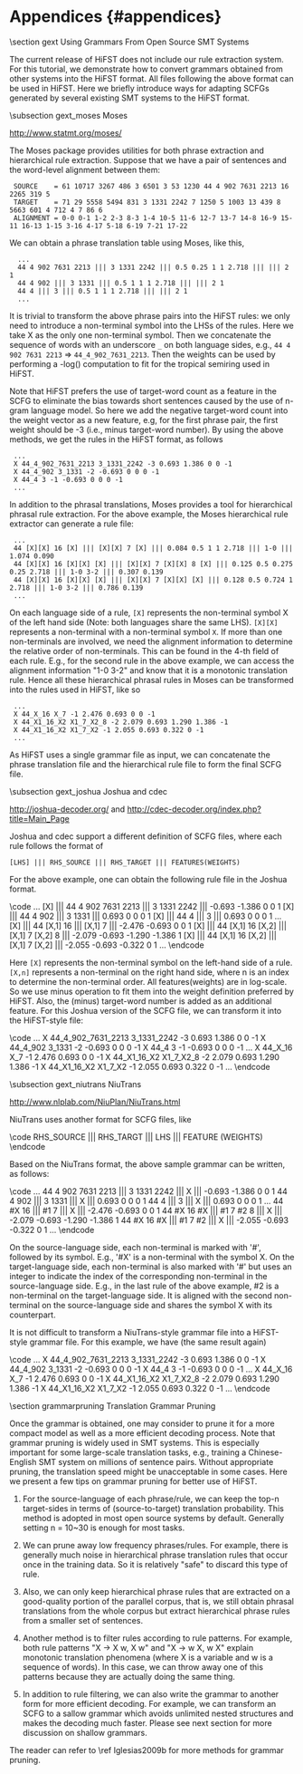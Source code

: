 Appendices  {#appendices}
==========
\section gext Using Grammars From Open Source SMT Systems

The current release of HiFST does not include our rule extraction system.
For this tutorial, we demonstrate how to convert grammars obtained from
other systems into the HiFST format.
All files following the above format can be used in HiFST. Here we briefly introduce ways for adapting SCFGs generated by several existing SMT systems to the HiFST format.

\subsection gext_moses Moses

<http://www.statmt.org/moses/>

The Moses package provides utilities for both phrase extraction and hierarchical rule extraction. Suppose that we have a pair of sentences and the word-level alignment between them:

     SOURCE    = 61 10717 3267 486 3 6501 3 53 1230 44 4 902 7631 2213 16 2265 319 5
     TARGET    = 71 29 5558 5494 831 3 1331 2242 7 1250 5 1003 13 439 8 5663 601 4 712 4 7 86 6
     ALIGNMENT = 0-0 0-1 1-2 2-3 8-3 1-4 10-5 11-6 12-7 13-7 14-8 16-9 15-11 16-13 1-15 3-16 4-17 5-18 6-19 7-21 17-22

We can obtain a phrase translation table using Moses, like this,


      ...
      44 4 902 7631 2213 ||| 3 1331 2242 ||| 0.5 0.25 1 1 2.718 ||| ||| 2 1
      44 4 902 ||| 3 1331 ||| 0.5 1 1 1 2.718 ||| ||| 2 1
      44 4 ||| 3 ||| 0.5 1 1 1 2.718 ||| ||| 2 1
      ...


It is trivial to transform the above phrase pairs into the HiFST
rules: we only need to introduce a non-terminal symbol into the LHSs
of the rules. Here we take X as the only one non-terminal symbol. Then
we concatenate the sequence of words with an underscore `_` on both language sides,
e.g., `44 4 902 7631 2213` => `44_4_902_7631_2213`. Then the weights
can be used by performing a -log() computation to fit for the tropical
semiring used in HiFST.

Note that HiFST prefers the use of
target-word count as a feature in the SCFG to eliminate the bias
towards short sentences caused by the use of n-gram language model. So
here we add the negative target-word count into the weight vector as a new
feature, e.g, for the first phrase pair, the first weight should be -3
(i.e., minus target-word number). By using the above methods, we get
the rules in the HiFST format, as follows

     ...
     X 44_4_902_7631_2213 3_1331_2242 -3 0.693 1.386 0 0 -1
     X 44_4_902 3_1331 -2 -0.693 0 0 0 -1
     X 44_4 3 -1 -0.693 0 0 0 -1
     ...

In addition to the phrasal translations, Moses provides a tool for hierarchical phrasal rule extraction. For the above example, the Moses hierarchical rule extractor can generate a rule file:


     ...
     44 [X][X] 16 [X] ||| [X][X] 7 [X] ||| 0.084 0.5 1 1 2.718 ||| 1-0 ||| 1.074 0.090
     44 [X][X] 16 [X][X] [X] ||| [X][X] 7 [X][X] 8 [X] ||| 0.125 0.5 0.275 0.25 2.718 ||| 1-0 3-2 ||| 0.307 0.139
     44 [X][X] 16 [X][X] [X] ||| [X][X] 7 [X][X] [X] ||| 0.128 0.5 0.724 1 2.718 ||| 1-0 3-2 ||| 0.786 0.139
     ...

On each language side of a rule, `[X]` represents the non-terminal
symbol X of the left hand side (Note: both languages share the same
LHS). `[X][X]` represents a non-terminal with a non-terminal symbol
`X`. If more than one non-terminals are involved, we need the alignment
information to determine the relative order of non-terminals. This can
be found in the 4-th field of each rule. E.g., for the second rule in
the above example, we can access the alignment information "1-0 3-2"
and know that it is a monotonic translation rule. Hence all these
hierarchical phrasal rules in Moses can be transformed into the rules
used in HiFST, like so

     ...
     X 44_X_16 X_7 -1 2.476 0.693 0 0 -1
     X 44_X1_16_X2 X1_7_X2_8 -2 2.079 0.693 1.290 1.386 -1
     X 44_X1_16_X2 X1_7_X2 -1 2.055 0.693 0.322 0 -1
     ...


As HiFST uses a single grammar file as input, we can concatenate the phrase translation file and the hierarchical rule file to form the final SCFG file.

\subsection gext_joshua Joshua and cdec

<http://joshua-decoder.org/> and <http://cdec-decoder.org/index.php?title=Main_Page>

Joshua and cdec support a different definition of SCFG files, where each rule follows the format of

    [LHS] ||| RHS_SOURCE ||| RHS_TARGET ||| FEATURES(WEIGHTS)

For the above example, one can obtain the following rule file in the Joshua format.

\code
    ...
    [X] ||| 44 4 902 7631 2213 ||| 3 1331 2242 ||| -0.693 -1.386 0 0 1
    [X] ||| 44 4 902 ||| 3 1331 ||| 0.693 0 0 0 1
    [X] ||| 44 4 ||| 3 ||| 0.693 0 0 0 1
    ...
    [X] ||| 44 [X,1] 16 ||| [X,1] 7 ||| -2.476 -0.693 0 0 1
    [X] ||| 44 [X,1] 16 [X,2] ||| [X,1] 7 [X,2] 8 ||| -2.079 -0.693 -1.290 -1.386 1
    [X] ||| 44 [X,1] 16 [X,2] ||| [X,1] 7 [X,2] ||| -2.055 -0.693 -0.322 0  1
    ...
\endcode

Here `[X]` represents the non-terminal symbol on the left-hand side of a rule. `[X,n]` represents a non-terminal on the right hand side, where n is an index to determine the non-terminal order. All features(weights) are in log-scale. So we use minus operation to fit them into the weight definition preferred by HiFST. Also, the (minus) target-word number is added as an additional feature. For this Joshua version of the SCFG file, we can transform it into the HiFST-style file:


\code
    ...
    X 44_4_902_7631_2213 3_1331_2242 -3 0.693 1.386 0 0 -1
    X 44_4_902 3_1331 -2 -0.693 0 0 0 -1
    X 44_4 3 -1 -0.693 0 0 0 -1
    ...
    X 44_X_16 X_7 -1 2.476 0.693 0 0 -1
    X 44_X1_16_X2 X1_7_X2_8 -2 2.079 0.693 1.290 1.386 -1
    X 44_X1_16_X2 X1_7_X2 -1 2.055 0.693 0.322 0 -1
    ...
\endcode


\subsection gext_niutrans  NiuTrans

<http://www.nlplab.com/NiuPlan/NiuTrans.html>

NiuTrans uses another format for SCFG files, like

\code
    RHS_SOURCE ||| RHS_TARGT ||| LHS ||| FEATURE (WEIGHTS)
\endcode

Based on the NiuTrans format, the above sample grammar can be written, as follows:


\code
    ...
    44 4 902 7631 2213 ||| 3 1331 2242 ||| X ||| -0.693 -1.386 0 0 1
    44 4 902 ||| 3 1331 ||| X ||| 0.693 0 0 0 1
    44 4 ||| 3 ||| X ||| 0.693 0 0 0 1
    ...
    44 #X 16 ||| #1 7 ||| X ||| -2.476 -0.693 0 0 1
    44 #X 16 #X ||| #1 7 #2 8 ||| X ||| -2.079 -0.693 -1.290 -1.386 1
    44 #X 16 #X ||| #1 7 #2 ||| X ||| -2.055 -0.693 -0.322 0  1
    ...
\endcode

On the source-language side, each non-terminal is marked with '#', followed by its symbol. E.g., '\#X' is a non-terminal with the symbol X. On the target-language side, each non-terminal is also marked with '#' but uses an integer to indicate the index of the corresponding non-terminal in the source-language side. E.g., in the last rule of the above example, #2 is a non-terminal on the target-language side. It is aligned with the second non-terminal on the source-language side and shares the symbol X with its counterpart.

It is not difficult to transform a NiuTrans-style grammar file into a HiFST-style grammar file. For this example, we have (the same result again)

\code
   ...
   X 44_4_902_7631_2213 3_1331_2242 -3 0.693 1.386 0 0 -1
   X 44_4_902 3_1331 -2 -0.693 0 0 0 -1
   X 44_4 3 -1 -0.693 0 0 0 -1
   ...
   X 44_X_16 X_7 -1 2.476 0.693 0 0 -1
   X 44_X1_16_X2 X1_7_X2_8 -2 2.079 0.693 1.290 1.386 -1
   X 44_X1_16_X2 X1_7_X2 -1 2.055 0.693 0.322 0 -1
   ...
\endcode

\section grammarpruning Translation Grammar Pruning

Once the grammar is obtained, one may consider to prune it for a more compact model as well as a more efficient decoding process. Note that grammar pruning is widely used in SMT systems. This is especially important for some large-scale translation tasks, e.g., training a Chinese-English SMT system on millions of sentence pairs. Without appropriate pruning, the translation speed might be unacceptable in some cases. Here we present a few tips on grammar pruning for better use of HiFST.

1. For the source-language of each phrase/rule, we can keep the top-n target-sides in terms of (source-to-target) translation probability. This method is adopted in most open source systems by default. Generally setting n = 10~30 is enough for most tasks.

2. We can prune away low frequency phrases/rules. For example, there is generally much noise in hierarchical phrase translation rules that occur once in the training data. So it is relatively "safe" to discard this type of rule.

3. Also, we can only keep hierarchical phrase rules that are extracted on a good-quality portion of the parallel corpus, that is, we still obtain phrasal translations from the whole corpus but extract hierarchical phrase rules from a smaller set of sentences.

4. Another method is to filter rules according to rule patterns. For example, both rule patterns "X -> X w, X w" and  "X -> w X, w X" explain monotonic translation phenomena (where X is a variable and w is a sequence of words). In this case, we can throw away one of this patterns because they are actually doing the same thing.

5. In addition to rule filtering, we can also write the grammar to another form for more efficient decoding. For example, we can transform an SCFG to a sallow grammar which avoids unlimited nested structures and makes the decoding much faster. Please see next section for more discussion on shallow grammars.

The reader can refer to \ref Iglesias2009b for more methods for grammar pruning.
